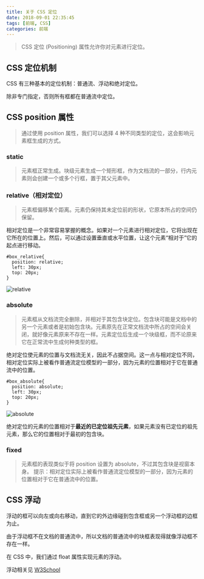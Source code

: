 ```yaml
---
title: 关于 CSS 定位
date: 2018-09-01 22:35:45
tags: [前端, CSS]
categories: 前端
---
```


>CSS 定位 (Positioning) 属性允许你对元素进行定位。


## CSS 定位机制
CSS 有三种基本的定位机制：普通流、浮动和绝对定位。

除非专门指定，否则所有框都在普通流中定位。


## CSS position 属性
>通过使用 position 属性，我们可以选择 4 种不同类型的定位，这会影响元素框生成的方式。

### static
>元素框正常生成。块级元素生成一个矩形框，作为文档流的一部分，行内元素则会创建一个或多个行框，置于其父元素中。

### relative（相对定位）
>元素框偏移某个距离。元素仍保持其未定位前的形状，它原本所占的空间仍保留。

相对定位是一个非常容易掌握的概念。如果对一个元素进行相对定位，它将出现在它所在的位置上。然后，可以通过设置垂直或水平位置，让这个元素“相对于”它的起点进行移动。

```
#box_relative{
  position: relative; 
  left: 30px;
  top: 20px;
}
```

![relative](http://www.w3school.com.cn/i/ct_css_positioning_relative_example.gif)


### absolute
>元素框从文档流完全删除，并相对于其包含块定位。包含块可能是文档中的另一个元素或者是初始包含块。元素原先在正常文档流中所占的空间会关闭，就好像元素原来不存在一样。元素定位后生成一个块级框，而不论原来它在正常流中生成何种类型的框。

绝对定位使元素的位置与文档流无关，因此不占据空间。这一点与相对定位不同，相对定位实际上被看作普通流定位模型的一部分，因为元素的位置相对于它在普通流中的位置。

```
#box_absolute{
  position: absolute; 
  left: 30px;
  top: 20px;
}
```

![absolute](http://www.w3school.com.cn/i/ct_css_positioning_absolute_example.gif)

绝对定位的元素的位置相对于**最近的已定位祖先元素**，如果元素没有已定位的祖先元素，那么它的位置相对于最初的包含块。


### fixed
>元素框的表现类似于将 position 设置为 absolute，不过其包含块是视窗本身。
提示：相对定位实际上被看作普通流定位模型的一部分，因为元素的位置相对于它在普通流中的位置。



## CSS 浮动
浮动的框可以向左或向右移动，直到它的外边缘碰到包含框或另一个浮动框的边框为止。

由于浮动框不在文档的普通流中，所以文档的普通流中的块框表现得就像浮动框不存在一样。

在 CSS 中，我们通过 float 属性实现元素的浮动。

浮动相关见 [W3School](http://www.w3school.com.cn/css/css_positioning_floating.asp)